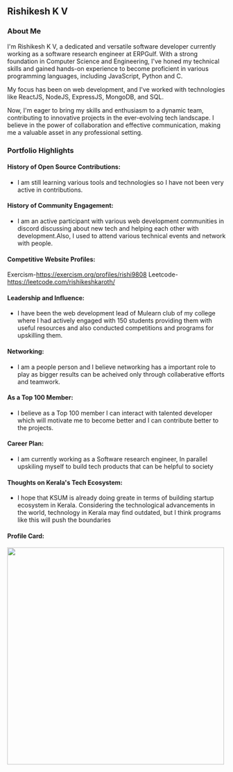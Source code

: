 ## Rishikesh K V

### About Me

I'm Rishikesh K V, a dedicated and versatile software developer currently working as a software research engineer at ERPGulf. With a strong foundation in Computer Science and Engineering, I've honed my technical skills and gained hands-on experience to become proficient in various programming languages, including JavaScript, Python and C.

My focus has been on web development, and I've worked with technologies like ReactJS, NodeJS, ExpressJS, MongoDB, and SQL.

Now, I'm eager to bring my skills and enthusiasm to a dynamic team, contributing to innovative projects in the ever-evolving tech landscape. I believe in the power of collaboration and effective communication, making me a valuable asset in any professional setting.


### Portfolio Highlights


#### History of Open Source Contributions:

- I am still learning various tools and technologies so I have not been very active in contributions.

#### History of Community Engagement:

-  I am an active participant with various web development communities in discord discussing about new tech and helping each other with development.Also, I used to attend various technical events and network with people.


#### Competitive Website Profiles:

Exercism-https://exercism.org/profiles/rishi9808
Leetcode-https://leetcode.com/rishikeshkaroth/

#### Leadership and Influence:

- I have been the web development lead of Mulearn club of my college where I had actively engaged with 150 students providing them with useful resources and also conducted competitions and programs for upskilling them.

#### Networking:

- I am a people person and I believe networking has a important role to play as bigger results can be acheived only through collaberative efforts and teamwork.

#### As a Top 100 Member:

- I believe as a Top 100 member I can interact with talented developer which will motivate me to become better and I can contribute better to the projects.

#### Career Plan:

- I am currently working as a Software research engineer, In parallel upskiling myself to build tech products that can be helpful to society

#### Thoughts on Kerala's Tech Ecosystem:
- I hope that KSUM is already doing greate in terms of building startup ecosystem in Kerala. Considering the technological advancements in the world, technology in Kerala may find outdated, but I think programs like this will push the boundaries

#### Profile Card:

[<img src="https://mulearn.org/embed/rank/rishikeshkv-1@mulearn" width="500px" height="500px"></img>](https://app.mulearn.org/profile/rishikeshkv-1@mulearn)

